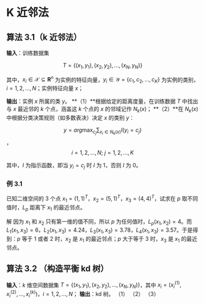 # K 近邻法

## 算法 3.1（k 近邻法）

**输入**：训练数据集

$$T = \{(x_1, y_1), (x_2, y_2), ..., (x_N, y_N)\}$$ 

其中，$x_i \in \mathcal{X} \subseteq \mathbf{R}^n$ 为实例的特征向量，$y_i \in \mathcal{Y} = \{c_1, c_2, ..., c_K\}$ 为实例的类别，$i=1, 2, ..., N$；实例特征向量 $x$；

**输出**：实例 $x$ 所属的类 $y$。
**（1）**根据给定的距离度量，在训练数据 $T$ 中找出与 $x$ 最近邻的 $k$ 个点，涵盖这 $k$ 个点的 $x$ 的邻域记作 $N_k(x)$；
**（2）**在 $N_k(x)$ 中根据分类决策规则（如多数表决）决定 $x$ 的类别 $y$：

$$y = arg \max_{c_j} \sum_{x_i \in N_k(x)}I(y_i=c_j)$$，$$i = 1, 2, ..., N;\ j=1, 2, ..., K$$ 

其中，$I$ 为指示函数，即当 $y_i=c_j$ 时 $I$ 为 $1$，否则 $I$ 为 $0$。

### 例 3.1

已知二维空间的 3 个点 $x_1=(1, 1)^T$，$x_2=(5, 1)^T$，$x_3=(4, 4)^T$，试求在 $p$ 取不同值时，$L_p$ 距离下 $x_1$ 的最近邻点。

解 因为 $x_1$ 和 $x_2$ 只有第一维的值不同，所以 $p$ 为任何值时，$L_p(x_1, x_2)=4$。而 $L_1(x_1, x_3)=6$，$L_2(x_1, x_3)=4.24$，$L_3(x_1, x_3)=3.78$，$L_4(x_1, x_3)=3.57$。于是得到：$p$ 等于 $1$ 或者 2 时，$x_2$ 是 $x_1$ 的最近邻点；$p$ 大于等于 3 时，$x_3$ 是 $x_1$ 的最近邻点。

## 算法 3.2 （构造平衡 kd 树）

**输入**：$k$ 维空间数据集 $T = \{(x_1, y_1), (x_2, y_2), ..., (x_N, y_N)\}$，其中 $x_i = (x_i^{(1)}, x_i^{(2)}, ..., x_i^{(k)})$，$i = 1, 2, ..., N$；
**输出**：kd 树。
（1）
（2）
（3）